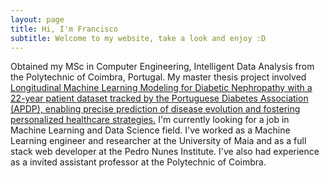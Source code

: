 ```yaml
---
layout: page
title: Hi, I'm Francisco
subtitle: Welcome to my website, take a look and enjoy :D
---
```


<span class="fa fa-graduation-cap about-icon">
</span>
Obtained my MSc in Computer Engineering, Intelligent Data Analysis from the Polytechnic of Coimbra, Portugal. My master thesis project involved <a href="https://comum.rcaap.pt/handle/10400.26/47587" style="color: inherit;">Longitudinal Machine Learning Modeling for Diabetic Nephropathy with a 22-year patient dataset tracked by the Portuguese Diabetes Association (APDP), enabling precise prediction of disease evolution and fostering personalized healthcare strategies.</a>

<span class="fa fa-briefcase about-icon">
</span>
I'm currently looking for a job in Machine Learning and Data Science field. I've worked as a Machine Learning engineer and researcher at the University of Maia and as a full stack web developer at the Pedro Nunes Institute. I've also had experience as a invited assistant professor at the Polytechnic of Coimbra.
